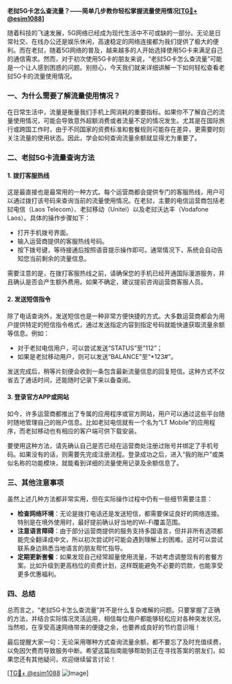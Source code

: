**老挝5G卡怎么查流量？——简单几步教你轻松掌握流量使用情况[[TG💪+ @esim1088](https://t.me/s/esim1088)]**

随着科技的飞速发展，5G网络已经成为现代生活中不可或缺的一部分。无论是日常社交、在线办公还是娱乐休闲，高速稳定的网络连接都为我们提供了极大的便利。而在老挝，随着5G网络的普及，越来越多的人开始选择使用5G卡来满足自己的通信需求。然而，对于初次使用5G卡的朋友来说，“老挝5G卡怎么查流量”可能是一个让人感到困惑的问题。别担心，今天我们就来详细讲解一下如何轻松查看老挝5G卡的流量使用情况。

### **一、为什么需要了解流量使用情况？**

在日常生活中，流量是衡量我们手机上网消耗的重要指标。如果你不了解自己的流量使用情况，可能会导致意外超额消费或者流量不足的情况发生。尤其是在国际旅行或跨国工作时，由于不同国家的资费标准和套餐规则可能存在差异，更需要时刻关注流量的使用状态。因此，学会如何查询流量余额就显得尤为重要了。

### **二、老挝5G卡流量查询方法**

#### **1. 拨打客服热线**
这是最直接也是最常用的一种方式。每个运营商都会提供专门的客服热线，用户可以通过拨打该号码来查询当前的流量使用情况。在老挝，主要的电信运营商包括老挝电信（Laos Telecom）、老挝移动（Unitel）以及老挝沃达丰（Vodafone Laos）。具体的操作步骤如下：

- 打开手机拨号界面。
- 输入运营商提供的客服热线号码。
- 按下拨号键，等待接通后按照语音提示操作即可。通常情况下，系统会自动告知您当前剩余的流量信息。

需要注意的是，在拨打客服热线之前，请确保您的手机已经开通国际漫游服务，并且确认是否会产生额外费用。如果不确定，建议提前咨询运营商客服人员。

#### **2. 发送短信指令**
除了电话查询外，发送短信也是一种非常方便快捷的方式。大多数运营商都会为用户提供特定的短信指令格式，通过发送指定内容到指定号码就能快速获取流量余额等信息。例如：

- 对于老挝电信用户，可以尝试发送“STATUS”至“112”；
- 如果是老挝移动用户，则可以发送“BALANCE”至“*123#”。

发送完成后，稍等片刻便会收到一条包含最新流量信息的回复短信。这种方式不仅省去了通话时间，还能随时记录下来以备查阅。

#### **3. 登录官方APP或网站**
如今，许多运营商都推出了专属的应用程序或官方网站，用户可以通过这些平台随时随地管理自己的账户信息。比如老挝电信就有一个名为“LT Mobile”的应用程序，而老挝移动也有相应的客户端可供下载安装。

要使用这种方法，请先确认自己是否已经在运营商处注册过账号并绑定了手机号码。如果没有的话，则需要先完成注册流程。登录成功之后，进入“我的账户”或类似名称的功能模块，就能看到详细的流量使用记录及余额信息了。

### **三、其他注意事项**

虽然上述几种方法都非常实用，但在实际操作过程中仍有一些细节需要注意：

- **检查网络环境**：无论是拨打电话还是发送短信，都需要保证良好的网络连接。特别是在境外使用时，最好提前确认好当地的Wi-Fi覆盖范围。
- **注意语言障碍**：由于部分运营商提供的服务支持多国语言，但并非所有选项都能完全翻译成中文，所以初次尝试时可能会遇到理解上的困难。这时可以尝试联系身边熟悉当地语言的朋友帮忙指导。
- **定期更新套餐**：如果发现自己经常超量使用流量，不妨考虑调整现有的套餐方案。比如升级到更高档位的资费计划，这样既能避免不必要的罚款，也能享受更多优惠福利。

### **四、总结**

总而言之，“老挝5G卡怎么查流量”并不是什么复杂难解的问题。只要掌握了正确的方法，并结合实际情况灵活运用，相信每位用户都能够轻松应对各种突发状况。当然啦，在享受高速网络带来的便捷之余，也要养成良好的节约意识哦！

最后提醒大家一句：无论采用哪种方式查询流量余额，都不要忘了及时充值续费，以免因欠费而导致服务中断。希望这篇指南能够帮助到正在寻找答案的朋友们，如果您还有其他疑问，欢迎继续留言讨论！

[[TG💪+ @esim1088](https://t.me/s/esim1088) ![Image](https://i.postimg.cc/4NQfJmqS/Snipaste-2025-05-13-00-14-12.png)]